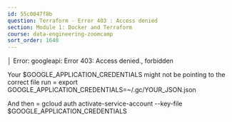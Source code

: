 ```yaml
---
id: 55c0047f8b
question: Terraform - Error 403 : Access denied
section: Module 1: Docker and Terraform
course: data-engineering-zoomcamp
sort_order: 1640
---
```


│ Error: googleapi: Error 403: Access denied., forbidden

Your $GOOGLE_APPLICATION_CREDENTIALS might not be pointing to the correct file 
run = export GOOGLE_APPLICATION_CREDENTIALS=~/.gc/YOUR_JSON.json

And then = gcloud auth activate-service-account --key-file $GOOGLE_APPLICATION_CREDENTIALS

